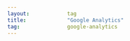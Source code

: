 ```yaml
---
layout:            tag
title:             "Google Analytics"
tag:               google-analytics
---
```

